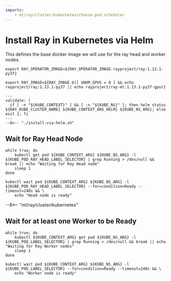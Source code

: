```yaml
---
imports:
    - ml/ray/cluster/kubernetes/choose-pod-scheduler
---
```


# Install Ray in Kubernetes via Helm

This defines the base docker image we will use for the ray head and worker nodes.

```shell
export RAY_OPERATOR_IMAGE=${RAY_OPERATOR_IMAGE-rayproject/ray:1.13.1-py37}
```

```shell
export RAY_IMAGE=${RAY_IMAGE-$([ $NUM_GPUS = 0 ] && echo rayproject/ray:1.13.1-py37 || echo rayproject/ray-ml:1.13.1-py37-gpu)}
```

```shell
---
validate: |
  if [ -n "${KUBE_CONTEXT}" ] && [ -n "${KUBE_NS}" ]; then helm status ${RAY_KUBE_CLUSTER_NAME} ${KUBE_CONTEXT_ARG_HELM} ${KUBE_NS_ARG}; else exit 1; fi
---
--8<-- "./install-via-helm.sh"
```

## Wait for Ray Head Node

```shell
while true; do
    kubectl get pod ${KUBE_CONTEXT_ARG} ${KUBE_NS_ARG} -l ${KUBE_POD_RAY_HEAD_LABEL_SELECTOR} | grep Running > /dev/null && break || echo "Waiting for Ray Head node"
    sleep 1
done

kubectl wait pod ${KUBE_CONTEXT_ARG} ${KUBE_NS_ARG} -l ${KUBE_POD_RAY_HEAD_LABEL_SELECTOR} --for=condition=Ready --timeout=240s && \
    echo "Head node is ready"
```

--8<-- "ml/ray/cluster/kubernetes"

## Wait for at least one Worker to be Ready

```shell
while true; do
    kubectl ${KUBE_CONTEXT_ARG} get pod ${KUBE_NS_ARG} -l ${KUBE_POD_LABEL_SELECTOR} | grep Running > /dev/null && break || echo "Waiting for Ray Worker nodes"
    sleep 1
done

kubectl wait pod ${KUBE_CONTEXT_ARG} ${KUBE_NS_ARG} -l ${KUBE_POD_LABEL_SELECTOR} --for=condition=Ready --timeout=240s && \
    echo "Worker node is ready"
```
